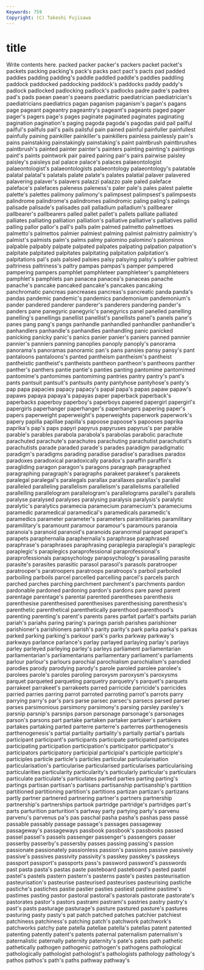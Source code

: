 ```yaml
---
Keywords: 759 
Copyright: (C) Takeshi Fujisawa
---
```


# title

Write contents here.
packed packer packer's packers packet packet's packets packing packing's pack's
packs pact pact's pacts pad padded paddies padding padding's paddle
paddled paddle's paddles paddling paddock paddocked paddocking paddock's paddocks paddy
paddy's padlock padlocked padlocking padlock's padlocks padre padre's padres pad's
pads paean paean's paeans paediatric paediatrician paediatrician's paediatricians paediatrics pagan
paganism paganism's pagan's pagans page pageant pageantry pageantry's pageant's pageants
paged pager pager's pagers page's pages paginate paginated paginates paginating
pagination pagination's paging pagoda pagoda's pagodas paid pail pailful pailful's
pailfuls pail's pails pailsful pain pained painful painfuller painfullest painfully
paining painkiller painkiller's painkillers painless painlessly pain's pains painstaking painstakingly
painstaking's paint paintbrush paintbrushes paintbrush's painted painter painter's painters painting
painting's paintings paint's paints paintwork pair paired pairing pair's pairs
pairwise paisley paisley's paisleys pal palace palace's palaces palaeontologist palaeontologist's
palaeontologists palaeontology palaeontology's palatable palatal palatal's palatals palate palate's palates
palatial palaver palavered palavering palaver's palavers palazzi palazzo pale paled
paleface paleface's palefaces paleness paleness's paler pale's pales palest palette
palette's palettes palimony palimony's palimpsest palimpsest's palimpsests palindrome palindrome's palindromes
palindromic paling paling's palings palisade palisade's palisades pall palladium palladium's
pallbearer pallbearer's pallbearers palled pallet pallet's pallets palliate palliated palliates
palliating palliation palliation's palliative palliative's palliatives pallid palling pallor pallor's
pall's palls palm palmed palmetto palmettoes palmetto's palmettos palmier palmiest
palming palmist palmistry palmistry's palmist's palmists palm's palms palmy palomino
palomino's palominos palpable palpably palpate palpated palpates palpating palpation palpation's
palpitate palpitated palpitates palpitating palpitation palpitation's palpitations pal's pals palsied
palsies palsy palsying palsy's paltrier paltriest paltriness paltriness's paltry pampas
pampas's pamper pampered pampering pampers pamphlet pamphleteer pamphleteer's pamphleteers pamphlet's
pamphlets pan panacea panacea's panaceas panache panache's pancake pancaked pancake's
pancakes pancaking panchromatic pancreas pancreases pancreas's pancreatic panda panda's pandas
pandemic pandemic's pandemics pandemonium pandemonium's pander pandered panderer panderer's panderers
pandering pander's panders pane panegyric panegyric's panegyrics panel panelled panelling
panelling's panellings panellist panellist's panellists panel's panels pane's panes pang
pang's pangs panhandle panhandled panhandler panhandler's panhandlers panhandle's panhandles panhandling
panic panicked panicking panicky panic's panics panier panier's paniers panned
pannier pannier's panniers panning panoplies panoply panoply's panorama panorama's panoramas
panoramic pan's pans pansies pansy pansy's pant pantaloons pantaloons's panted
pantheism pantheism's pantheist pantheistic pantheist's pantheists pantheon pantheon's pantheons panther
panther's panthers pantie pantie's panties panting pantomime pantomimed pantomime's pantomimes
pantomiming pantries pantry pantry's pant's pants pantsuit pantsuit's pantsuits panty
pantyhose pantyhose's panty's pap papa papacies papacy papacy's papal papa's
papas papaw papaw's papaws papaya papaya's papayas paper paperback paperback's
paperbacks paperboy paperboy's paperboys papered papergirl papergirl's papergirls paperhanger paperhanger's
paperhangers papering paper's papers paperweight paperweight's paperweights paperwork paperwork's papery
papilla papillae papilla's papoose papoose's papooses paprika paprika's pap's paps
papyri papyrus papyruses papyrus's par parable parable's parables parabola parabola's
parabolas parabolic parachute parachuted parachute's parachutes parachuting parachutist parachutist's parachutists
parade paraded parade's parades paradigm paradigmatic paradigm's paradigms parading paradise
paradise's paradises paradox paradoxes paradoxical paradoxically paradox's paraffin paraffin's paragliding
paragon paragon's paragons paragraph paragraphed paragraphing paragraph's paragraphs parakeet parakeet's
parakeets paralegal paralegal's paralegals parallax parallaxes parallax's parallel paralleled paralleling
parallelism parallelism's parallelisms parallelled parallelling parallelogram parallelogram's parallelograms parallel's parallels
paralyse paralysed paralyses paralysing paralysis paralysis's paralytic paralytic's paralytics paramecia
paramecium paramecium's parameciums paramedic paramedical paramedical's paramedicals paramedic's paramedics parameter
parameter's parameters paramilitaries paramilitary paramilitary's paramount paramour paramour's paramours paranoia
paranoia's paranoid paranoid's paranoids paranormal parapet parapet's parapets paraphernalia paraphernalia's
paraphrase paraphrased paraphrase's paraphrases paraphrasing paraplegia paraplegia's paraplegic paraplegic's paraplegics
paraprofessional paraprofessional's paraprofessionals parapsychology parapsychology's parasailing parasite parasite's parasites parasitic
parasol parasol's parasols paratrooper paratrooper's paratroopers paratroops paratroops's parboil parboiled
parboiling parboils parcel parcelled parcelling parcel's parcels parch parched parches
parching parchment parchment's parchments pardon pardonable pardoned pardoning pardon's pardons
pare pared parent parentage parentage's parental parented parentheses parenthesis parenthesise
parenthesised parenthesises parenthesising parenthesis's parenthetic parenthetical parenthetically parenthood parenthood's parenting
parenting's parent's parents pares parfait parfait's parfaits pariah pariah's pariahs
paring paring's parings parish parishes parishioner parishioner's parishioners parish's parity
parity's park parka parka's parkas parked parking parking's parkour park's
parks parkway parkway's parkways parlance parlance's parlay parlayed parlaying parlay's
parlays parley parleyed parleying parley's parleys parliament parliamentarian parliamentarian's parliamentarians
parliamentary parliament's parliaments parlour parlour's parlours parochial parochialism parochialism's parodied
parodies parody parodying parody's parole paroled parolee parolee's parolees parole's
paroles paroling paroxysm paroxysm's paroxysms parquet parqueted parqueting parquetry parquetry's
parquet's parquets parrakeet parrakeet's parrakeets parred parricide parricide's parricides parried
parries parring parrot parroted parroting parrot's parrots parry parrying parry's
par's pars parse parsec parsec's parsecs parsed parser parses parsimonious
parsimony parsimony's parsing parsley parsley's parsnip parsnip's parsnips parson parsonage
parsonage's parsonages parson's parsons part partake partaken partaker partaker's partakers
partakes partaking parted parterre parterre's parterres parthenogenesis parthenogenesis's partial partiality
partiality's partially partial's partials participant participant's participants participate participated participates
participating participation participation's participator participator's participators participatory participial participial's participle
participle's participles particle particle's particles particular particularisation particularisation's particularise particularised
particularises particularising particularities particularity particularity's particularly particular's particulars particulate particulate's
particulates partied parties parting parting's partings partisan partisan's partisans partisanship
partisanship's partition partitioned partitioning partition's partitions partizan partizan's partizans partly
partner partnered partnering partner's partners partnership partnership's partnerships partook partridge
partridge's partridges part's parts parturition parturition's partway party partying party's
parvenu parvenu's parvenus pa's pas paschal pasha pasha's pashas pass
passé passable passably passage passage's passages passageway passageway's passageways passbook
passbook's passbooks passed passel passel's passels passenger passenger's passengers passer
passerby passerby's passersby passes passing passing's passion passionate passionately passionless
passion's passions passive passively passive's passives passivity passivity's passkey passkey's
passkeys passport passport's passports pass's password password's passwords past pasta
pasta's pastas paste pasteboard pasteboard's pasted pastel pastel's pastels pastern
pastern's pasterns paste's pastes pasteurisation pasteurisation's pasteurise pasteurised pasteurises pasteurising
pastiche pastiche's pastiches pastie pastier pasties pastiest pastime pastime's pastimes
pasting pastor pastoral pastoral's pastorals pastorate pastorate's pastorates pastor's pastors
pastrami pastrami's pastries pastry pastry's past's pasts pasturage pasturage's pasture
pastured pasture's pastures pasturing pasty pasty's pat patch patched patches
patchier patchiest patchiness patchiness's patching patch's patchwork patchwork's patchworks patchy
pate patella patellae patella's patellas patent patented patenting patently patent's
patents paternal paternalism paternalism's paternalistic paternally paternity paternity's pate's pates
path pathetic pathetically pathogen pathogenic pathogen's pathogens pathological pathologically pathologist
pathologist's pathologists pathology pathology's pathos pathos's path's paths pathway pathway's
